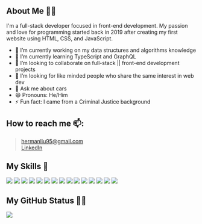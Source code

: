 ## About Me 👋😄

I'm a full-stack developer focused in front-end development. My passion and love for programming started back in 2019 after creating my first website using HTML, CSS, and JavaScript.

- 🔭 I’m currently working on my data structures and algorithms knowledge
- 🌱 I’m currently learning TypeScript and GraphQL
- 👯 I’m looking to collaborate on full-stack || front-end development projects
- 🤔 I’m looking for like minded people who share the same interest in web dev
- 💬 Ask me about cars
- 😄 Pronouns: He/Him
- ⚡ Fun fact: I came from a Criminal Justice background

## How to reach me 📫:

> hermanliu95@gmail.com
> <br />
> <a href="https://www.linkedin.com/in/liuherman/" target="_blank"> LinkedIn </a>

## My Skills 🚀

![](https://img.shields.io/badge/HTML5-E34F26?style=for-the-badge&logo=html5&logoColor=white)
![](https://img.shields.io/badge/JavaScript-F7DF1E?style=for-the-badge&logo=javascript&logoColor=black)
![](https://img.shields.io/badge/Node.js-43853D?style=for-the-badge&logo=node.js&logoColor=white)
![](https://img.shields.io/badge/CSS3-1572B6?style=for-the-badge&logo=css3&logoColor=white)
![](https://img.shields.io/badge/Sass-CC6699?style=for-the-badge&logo=sass&logoColor=white)
![](https://img.shields.io/badge/Express.js-404D59?style=for-the-badge)
![](https://img.shields.io/badge/React-20232A?style=for-the-badge&logo=react&logoColor=61DAFB)
![](https://img.shields.io/badge/Bootstrap-563D7C?style=for-the-badge&logo=bootstrap&logoColor=white)
![](https://img.shields.io/badge/Material--UI-0081CB?style=for-the-badge&logo=material-ui&logoColor=white)
![](https://img.shields.io/badge/Redux-593D88?style=for-the-badge&logo=redux&logoColor=white)
![](https://img.shields.io/badge/jQuery-0769AD?style=for-the-badge&logo=jquery&logoColor=white)
![](https://img.shields.io/badge/Netlify-00C7B7?style=for-the-badge&logo=netlify&logoColor=white)
![](https://img.shields.io/badge/MongoDB-4EA94B?style=for-the-badge&logo=mongodb&logoColor=white)
![](https://img.shields.io/badge/Heroku-430098?style=for-the-badge&logo=heroku&logoColor=white)
![](https://img.shields.io/badge/figma-0AC97F?style=for-the-badge&logo=figma&logoColor=white)

## My GitHub Status 👨‍💻

<img src="https://github-readme-stats.vercel.app/api?username=hermsicle&show_icons=true&count_private-true&theme=dark" />
